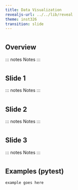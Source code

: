 ```yaml
---
title: Data Visualization
revealjs-url: ../../lib/reveal
theme: inst326
transition: slide
---
```


#

## Overview

::: notes
Notes
:::

#

## Slide 1

::: notes
Notes
:::

#

## Slide 2

::: notes
Notes
:::


#

## Slide 3

::: notes
Notes
:::



# 

## Examples (pytest)

``` {.python .numberLines}
example goes here
```
